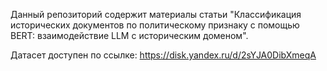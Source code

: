 Данный репозиторий содержит материалы статьи "Классификация исторических документов по политическому признаку с помощью BERT: взаимодействие LLM с историческим доменом". 

Датасет доступен по ссылке: https://disk.yandex.ru/d/2sYJA0DibXmeqA

